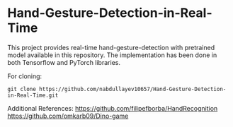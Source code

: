 # Hand-Gesture-Detection-in-Real-Time

This project provides real-time hand-gesture-detection with pretrained model available in this repository. The implementation has been done in both Tensorflow and PyTorch libraries.

For cloning:
```
git clone https://github.com/nabdullayev10657/Hand-Gesture-Detection-in-Real-Time.git
```

Additional References:
https://github.com/filipefborba/HandRecognition
https://github.com/omkarb09/Dino-game
